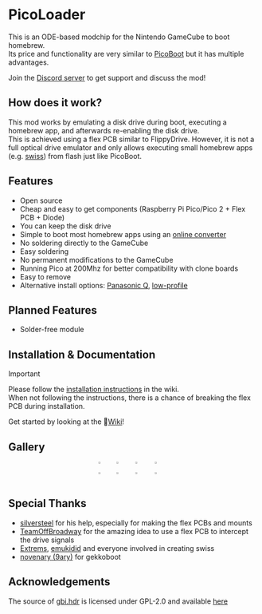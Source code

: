 # PicoLoader
This is an ODE-based modchip for the Nintendo GameCube to boot homebrew.\
Its price and functionality are very similar to [PicoBoot](https://github.com/webhdx/PicoBoot) but it has multiple advantages.

Join the [Discord server](https://discord.gg/YtA9aU3BKZ) to get support and discuss the mod!

## How does it work?
This mod works by emulating a disk drive during boot, executing a homebrew app, and afterwards re-enabling the disk drive.\
This is achieved using a flex PCB similar to FlippyDrive.
However, it is not a full optical drive emulator and only allows executing small homebrew apps (e.g. [swiss](https://github.com/emukidid/swiss-gc)) from flash just like PicoBoot.

## Features
- Open source
- Cheap and easy to get components (Raspberry Pi Pico/Pico 2 + Flex PCB + Diode)
- You can keep the disk drive
- Simple to boot most homebrew apps using an [online converter](https://makeo.github.io/PicoLoader/converter/)
- No soldering directly to the GameCube
- Easy soldering
- No permanent modifications to the GameCube
- Running Pico at 200Mhz for better compatibility with clone boards
- Easy to remove
- Alternative install options: [Panasonic Q](https://github.com/makeo/PicoLoader/wiki/4.-Advanced-Section#panasonic-q-install-option), [low-profile](https://github.com/makeo/PicoLoader/wiki/4.-Advanced-Section#low-profile-install-option)

## Planned Features
- Solder-free module

## Installation & Documentation
> [!IMPORTANT]
> Please follow the [installation instructions](https://makeo.github.io/PicoLoader/) in the wiki.\
> When not following the instructions, there is a chance of breaking the flex PCB during installation.

Get started by looking at the 📖[Wiki](https://github.com/makeo/PicoLoader/wiki/1.-Home)!

## Gallery

<div style="display: flex; gap: 10px; flex-wrap: nowrap; justify-content: center;">
  <a href="#"><img style="width: 23%; height: auto;" alt="1" src="https://github.com/user-attachments/assets/9dbe6a59-c3cd-4a4b-9462-4ebc6618a6cf" /></a>
  <a href="#"><img style="width: 23%; height: auto;" alt="2" src="https://github.com/user-attachments/assets/87efdaf1-e2e6-4f9f-9bec-5a52d9c549fe" /></a>
  <a href="#"><img style="width: 23%; height: auto;" alt="3" src="https://github.com/user-attachments/assets/02900e41-325a-48d2-bb01-8081845d7696" /></a>
  <a href="#"><img style="width: 23%; height: auto;" alt="4" src="https://github.com/user-attachments/assets/9d39575d-f7d6-4cbe-b33c-1c6f40ef0f82" /></a>
</div>
<div style="display: flex; gap: 10px; flex-wrap: nowrap; justify-content: center;">
  <a href="#"><img style="width: 23%; height: auto;" alt="1" src="https://github.com/user-attachments/assets/6027feaa-74c6-407d-be00-104c46bffad4" /></a>
  <a href="#"><img style="width: 23%; height: auto;" alt="2" src="https://github.com/user-attachments/assets/d55b692a-20f6-4cfc-925d-57860416c55e" /></a>
  <a href="#"><img style="width: 23%; height: auto;" alt="3" src="https://github.com/user-attachments/assets/2b155744-3261-40e2-8d08-9167f2aca5f7" /></a>
  <a href="#"><img style="width: 23%; height: auto;" alt="4" src="https://github.com/user-attachments/assets/85811813-3d21-497a-a214-eda23bb56491" /></a>
</div>

## Special Thanks
- [silversteel](https://github.com/silverstee1) for his help, especially for making the flex PCBs and mounts
- [TeamOffBroadway](https://github.com/OffBroadway) for the amazing idea to use a flex PCB to intercept the drive signals
- [Extrems](https://github.com/Extrems), [emukidid](https://github.com/emukidid) and everyone involved in creating swiss
- [novenary (9ary)](https://github.com/9ary) for gekkoboot

## Acknowledgements
The source of [gbi.hdr](https://github.com/makeo/PicoLoader/blob/main/picoloader/data/gbi.hdr) is licensed under GPL-2.0 and available [here](https://github.com/extremscorner/cubeboot-tools)
